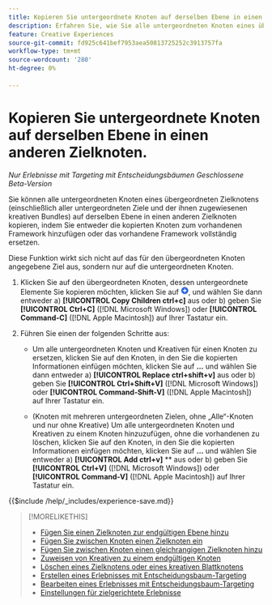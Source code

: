 ```yaml
---
title: Kopieren Sie untergeordnete Knoten auf derselben Ebene in einen anderen Zielknoten.
description: Erfahren Sie, wie Sie alle untergeordneten Knoten eines übergeordneten Zielknotens auf derselben Ebene in einen anderen Zielknoten kopieren
feature: Creative Experiences
source-git-commit: fd925c641bef7953aea50813725252c3913757fa
workflow-type: tm+mt
source-wordcount: '280'
ht-degree: 0%

---
```


# Kopieren Sie untergeordnete Knoten auf derselben Ebene in einen anderen Zielknoten.

*Nur Erlebnisse mit Targeting mit Entscheidungsbäumen*
*Geschlossene Beta-Version*

Sie können alle untergeordneten Knoten eines übergeordneten Zielknotens (einschließlich aller untergeordneten Ziele und der ihnen zugewiesenen kreativen Bundles) auf derselben Ebene in einen anderen Zielknoten kopieren, indem Sie entweder die kopierten Knoten zum vorhandenen Framework hinzufügen oder das vorhandene Framework vollständig ersetzen. <!-- Give the main use case or an example to explain. -->

Diese Funktion wirkt sich nicht auf das für den übergeordneten Knoten angegebene Ziel aus, sondern nur auf die untergeordneten Knoten.

<!-- 1. [ways to get to the decision tree] -->

1. Klicken Sie auf den übergeordneten Knoten, dessen untergeordnete Elemente Sie kopieren möchten, klicken Sie auf ![Hinzufügen](/help/creative/assets/add.png "Hinzufügen"), und wählen Sie dann entweder a\) **[!UICONTROL Copy Children ctrl+c]** aus oder b\) geben Sie **[!UICONTROL Ctrl+C]** ([!DNL Microsoft Windows]) oder **[!UICONTROL Command-C]** ([!DNL Apple Macintosh]) auf Ihrer Tastatur ein.

1. Führen Sie einen der folgenden Schritte aus:

   * Um alle untergeordneten Knoten und Kreativen für einen Knoten zu ersetzen, klicken Sie auf den Knoten, in den Sie die kopierten Informationen einfügen möchten, klicken Sie auf **…** und wählen Sie dann entweder a\) **[!UICONTROL Replace ctrl+shift+v]** aus oder b\) geben Sie **[!UICONTROL Ctrl+Shift+V]** ([!DNL Microsoft Windows]) oder **[!UICONTROL Command-Shift-V]** ([!DNL Apple Macintosh]) auf Ihrer Tastatur ein.

   * (Knoten mit mehreren untergeordneten Zielen, ohne „Alle“-Knoten und nur ohne Kreative) Um alle untergeordneten Knoten und Kreativen zu einem Knoten hinzuzufügen, ohne die vorhandenen zu löschen, klicken Sie auf den Knoten, in den Sie die kopierten Informationen einfügen möchten, klicken Sie auf **…** und wählen Sie entweder a\) **[!UICONTROL Add ctrl+v]** ** aus oder b\) geben Sie **[!UICONTROL Ctrl+V]** ([!DNL Microsoft Windows]) oder **[!UICONTROL Command-V]** ([!DNL Apple Macintosh]) auf Ihrer Tastatur ein.

<!--
1. (Optional) To save the experience, click **[!UICONTROL Save]**, and then do the following.
...

These formatted steps are inserted automatically from text in the following file in the _includes folder, which reused in multiple places.
-->

{{$include /help/_includes/experience-save.md}}

>[!MORELIKETHIS]
>
>* [Fügen Sie einen Zielknoten zur endgültigen Ebene hinzu](experience-target-node-add-final.md)
>* [Fügen Sie zwischen Knoten einen Zielknoten ein](experience-target-node-add-inner.md)
>* [Fügen Sie zwischen Knoten einen gleichrangigen Zielknoten hinzu](experience-target-node-add-sibling.md)
>* [Zuweisen von Kreativen zu einem endgültigen Knoten](experience-assign-creative-bundles.md)
>* [Löschen eines Zielknotens oder eines kreativen Blattknotens](/help/creative/experiences/experience-target-node-delete.md)
>* [Erstellen eines Erlebnisses mit Entscheidungsbaum-Targeting](experience-create-targeting.md)
>* [Bearbeiten eines Erlebnisses mit Entscheidungsbaum-Targeting](experience-edit-targeting.md)
>* [Einstellungen für zielgerichtete Erlebnisse](experience-settings-targeting.md)
